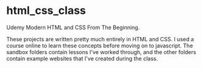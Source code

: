 # html_css_class
Udemy Modern HTML and CSS From The Beginning.

These projects are written pretty much entirely in HTML and CSS. I used a course online
to learn these concepts before moving on to javascript. The sandbox folders contain
lessons I've worked through, and the other folders contain example websites that I've created
during the class.
